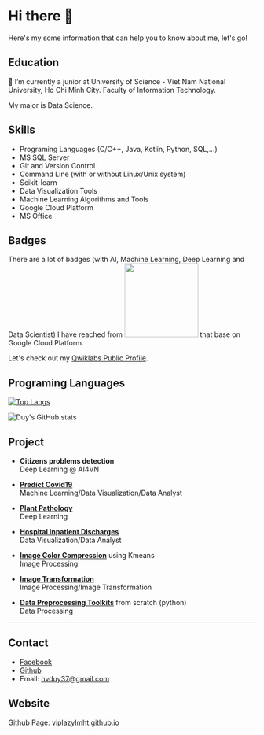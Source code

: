 
# Hi there 👋
Here's my some information that can help you to know about me, let's go!

## Education
🌱 I’m currently a junior at University of Science - Viet Nam National University, Ho Chi Minh City. Faculty of Information Technology. 

My major is Data Science.

## Skills

- Programing Languages (C/C++, Java, Kotlin, Python, SQL,...)
- MS SQL Server
- Git and Version Control
- Command Line (with or without Linux/Unix system) 
- Scikit-learn
- Data Visualization Tools
- Machine Learning Algorithms and Tools
- Google Cloud Platform
- MS Office

## Badges

There are a lot of badges (with AI, Machine Learning, Deep Learning and Data Scientist) I have reached from <img src="https://www.qwiklabs.com/images/logo_blue.png" data-canonical-src="https://www.qwiklabs.com/images/logo_blue.png" width="150"/> that base on Google Cloud Platform. 

Let's check out my [Qwiklabs Public Profile](https://www.qwiklabs.com/public_profiles/d993ef28-71fb-4d72-9480-b89600dabc71).
 
## Programing Languages

[![Top Langs](https://github-readme-stats.vercel.app/api/top-langs/?username=viplazylmht&layout=compact)](https://github.com/anuraghazra/github-readme-stats)

![Duy's GitHub stats](https://github-readme-stats.vercel.app/api?username=viplazylmht&show_icons=true&theme=radical)

## Project

- **Citizens problems detection**  
 Deep Learning @ AI4VN

- [**Predict Covid19**](https://github.com/viplazylmht/Predict_Covid19)  
 Machine Learning/Data Visualization/Data Analyst

- [**Plant Pathology**](https://colab.research.google.com/drive/1Ypg77-WWaohRW_mIce7q2mshGX1vBlk5)  
 Deep Learning

- [**Hospital Inpatient Discharges**](https://github.com/viplazylmht/P4DS_final)  
 Data Visualization/Data Analyst

- [**Image Color Compression**](https://colab.research.google.com/github/viplazylmht/viplazylmht.github.io/blob/master/Projects/ImageProcessing/ImageColorCompression.ipynb) using Kmeans  
 Image Processing

- [**Image Transformation**](https://colab.research.google.com/github/viplazylmht/viplazylmht.github.io/blob/master/Projects/ImageProcessing/ImageTransformation.ipynb)  
 Image Processing/Image Transformation

- [**Data Preprocessing Toolkits**](https://github.com/viplazylmht/DataMiningLab01) from scratch (python)  
 Data Processing  

---

## Contact

- [Facebook](https://www.fb.com/viplazlmht)
- [Github](https://github.com/viplazylmht)
- Email: hvduy37@gmail.com

## Website

Github Page: [viplazylmht.github.io](https://viplazylmht.github.io/)


<!--
**viplazylmht/viplazylmht** is a ✨ _special_ ✨ repository because its `README.md` (this file) appears on your GitHub profile.

Here are some ideas to get you started:

- 🔭 I’m currently working on ...
- 🌱 I’m currently learning ...
- 👯 I’m looking to collaborate on ...
- 🤔 I’m looking for help with ...
- 💬 Ask me about ...
- 📫 How to reach me: ...
- 😄 Pronouns: ...
- ⚡ Fun fact: ...
-->
